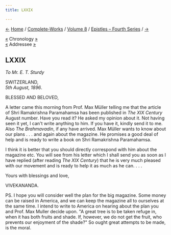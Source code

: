 ```yaml
---
title: LXXIX

---
```

<div>

[←](078_blessed_and_beloved.htm) [Home](../../../index.htm) /
[Complete-Works](../../complete_works.htm) / [Volume
8](../volume_8_contents.htm) / [Epistles – Fourth
Series](epistles_fourth_series_contents.htm) / [→](080_dear.htm)

  

[«](078_blessed_and_beloved.htm) Chronology [»](080_dear.htm)  
[«](078_blessed_and_beloved.htm) Addressee
[»](082_blessed_and_beloved.htm)

## LXXIX

*To Mr. E. T. Sturdy*

SWITZERLAND,  
*5th August, 1896*.

BLESSED AND BELOVED,

A letter came this morning from Prof. Max Müller telling me that the
article of Shri Ramakrishna Paramahamsa has been published in *The XIX
Century* August number. Have you read it? He asked my opinion about it.
Not having seen it yet, I can't write anything to him. If you have it,
kindly send it to me. Also *The Brahmavadin*, if any have arrived. Max
Müller wants to know about our plans . . . and again about the magazine.
He promises a good deal of help and is ready to write a book on Shri
Ramakrishna Paramahamsa.

I think it is better that you should directly correspond with him about
the magazine etc. You will see from his letter which I shall send you as
soon as I have replied (after reading *The XIX Century*) that he is very
much pleased with our movement and is ready to help it as much as he
can. . . . 

Yours with blessings and love,

VIVEKANANDA.

  
PS. I hope you will consider well the plan for the big magazine. Some
money can be raised in America, and we can keep the magazine all to
ourselves at the same time. I intend to write to America on hearing
about the plan you and Prof. Max Muller decide upon. "A great tree is to
be taken refuge in, when it has both fruits and shade. If, however, we
do not get the fruit, who prevents our enjoyment of the shade?" So ought
great attempts to be made, is the moral.

</div>
